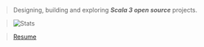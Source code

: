>Designing, building and exploring ***Scala 3 open source*** projects.

>![Stats](https://github-readme-stats.vercel.app/api?username=objektwerks&show_icons=true&hide_border=true)

<!--- 
>![Stats](https://github-readme-stats.vercel.app/api/top-langs?username=objektwerks&hide=css,html,javascript)
 --->

<!--- 
>Top annual commits:  ***16,041***

>Top monthly commits: ***1,793***
 --->
 
>[Resume](https://github.com/objektwerks/resume)

<!--- https://github.com/anuraghazra/github-readme-stats --->
